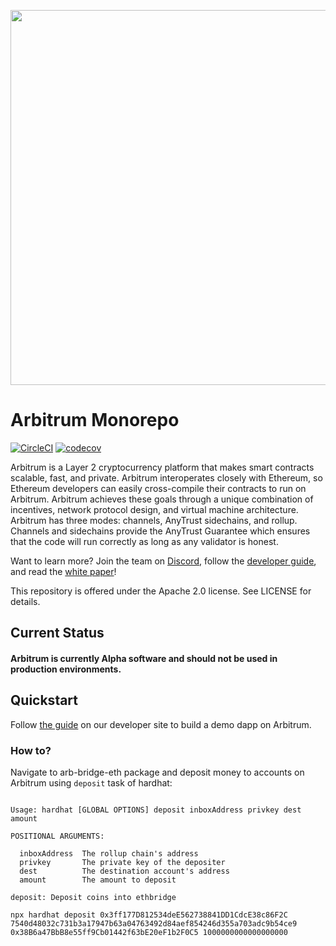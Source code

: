 <p align="center"><img src="https://offchainlabs.com/c79291eee1a8e736eebd9a2c708dbe44.png" width="600"></p>

# Arbitrum Monorepo

[![CircleCI](https://circleci.com/gh/OffchainLabs/arbitrum.svg?style=svg)](https://circleci.com/gh/OffchainLabs/arbitrum) [![codecov](https://codecov.io/gh/OffchainLabs/arbitrum/branch/master/graph/badge.svg)](https://codecov.io/gh/OffchainLabs/arbitrum)

Arbitrum is a Layer 2 cryptocurrency platform that makes smart contracts scalable, fast, and private. Arbitrum interoperates closely with Ethereum, so Ethereum developers can easily cross-compile their contracts to run on Arbitrum. Arbitrum achieves these goals through a unique combination of incentives, network protocol design, and virtual machine architecture. Arbitrum has three modes: channels, AnyTrust sidechains, and rollup. Channels and sidechains provide the AnyTrust Guarantee which ensures that the code will run correctly as long as any validator is honest.

Want to learn more? Join the team on [Discord](https://discord.gg/ZpZuw7p), follow the [developer guide](https://developer.offchainlabs.com), and read the [white paper](https://offchainlabs.com/arbitrum.pdf)!

This repository is offered under the Apache 2.0 license. See LICENSE for details.

## Current Status

#### Arbitrum is currently Alpha software and should not be used in production environments.

## Quickstart

Follow [the guide](https://developer.offchainlabs.com/docs/Developer_Quickstart/) on our developer site to build a demo dapp on Arbitrum.


### How to? 
Navigate to arb-bridge-eth package and deposit money to accounts on Arbitrum using `deposit` task of hardhat:
```

Usage: hardhat [GLOBAL OPTIONS] deposit inboxAddress privkey dest amount

POSITIONAL ARGUMENTS:

  inboxAddress  The rollup chain's address 
  privkey       The private key of the depositer 
  dest          The destination account's address 
  amount        The amount to deposit 

deposit: Deposit coins into ethbridge

npx hardhat deposit 0x3ff177D812534deE562738841DD1CdcE38c86F2C 7540d48032c731b3a17947b63a04763492d84aef854246d355a703adc9b54ce9 0x38B6a47BbB8e55ff9Cb01442f63bE20eF1b2F0C5 1000000000000000000 
```
